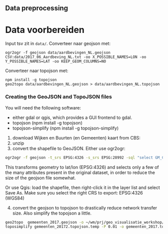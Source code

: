 ## Data preprocessing


# Data voorbereiden
Input tsv zit in `data/`. Converteer naar geojson met:

    ogr2ogr -f geojson data/aardbevingen_NL.geojson CSV:data/2017_06_Aardbeving_NL.txt -oo X_POSSIBLE_NAMES=LON -oo Y_POSSIBLE_NAMES=LAT -oo KEEP_GEOM_COLUMNS=NO    

Converteer naar topojson met:

    npm install -g topojson
    geo2topo data/aardbevingen_NL.geojson > data/aardbevingen_NL.topojson


### Creating the GeoJSON and TopoJSON files
You will need the following software:

* either gdal or qgis, which provides a GUI frontend to gdal.
* topojson (npm install -g topojson)
* topojson-simplify (npm install -g topojson-simplify)

1. download Wijken en Buurten (en Gemeenten) kaart from CBS:
2. unzip
3. convert the shapefile to GeoJSON. Either use ogr2ogr:

```bash
ogr2ogr -f geojson -t_srs EPSG:4326 -s_srs EPSG:28992 -sql "select GM_CODE, GM_NAAM, STED, AANT_INW, BEV_DICHTH from gem_2017 where WATER='NEE'" -lco COORDINATE_PRECISION=6 gemeenten_2017.geojson gem_2017.shp
```

This transforms geometry to lat/lon (EPSG:4326) and selects only a few of the many attributes present in the original dataset, in order to reduce the size of the geojson file somewhat.

Or use Qgis: load the shapefile, then right-click it in the layer list and select Save As. Make sure you select the right CRS to export: EPSG:4326 (WGS84)

4. convert the geojson to topojson to drastically reduce network transfer size. Also simplify the topojson a little.


```bash
geo2topo  gemeenten_2017.geojson -o ~/wm/prj/geo_visualisatie_workshop/data/gemeenten_2017.topojson.temp
toposimplify gemeenten_20172.topojson.temp -P 0.01 -o gemeenten_2017.topojson
```
